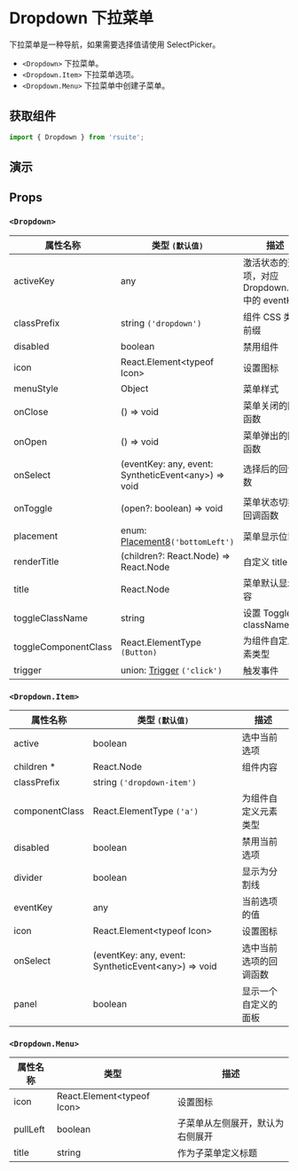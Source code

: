 # Dropdown 下拉菜单

下拉菜单是一种导航，如果需要选择值请使用 SelectPicker。

* `<Dropdown>` 下拉菜单。
* `<Dropdown.Item>` 下拉菜单选项。
* `<Dropdown.Menu>` 下拉菜单中创建子菜单。

## 获取组件

```js
import { Dropdown } from 'rsuite';
```

## 演示

<!--{demo}-->

## Props

### `<Dropdown>`

| 属性名称             | 类型 `(默认值)`                                           | 描述                                             |
| -------------------- | --------------------------------------------------------- | ------------------------------------------------ |
| activeKey            | any                                                       | 激活状态的选项，对应 Dropdown.Item 中的 eventKey |
| classPrefix          | string `('dropdown')`                                     | 组件 CSS 类的前缀                                |
| disabled             | boolean                                                   | 禁用组件                                         |
| icon                 | React.Element&lt;typeof Icon&gt;                          | 设置图标                                         |
| menuStyle            | Object                                                    | 菜单样式                                         |
| onClose              | () => void                                                | 菜单关闭的回调函数                               |
| onOpen               | () => void                                                | 菜单弹出的回调函数                               |
| onSelect             | (eventKey: any, event: SyntheticEvent&lt;any&gt;) => void | 选择后的回调函数                                 |
| onToggle             | (open?: boolean) => void                                  | 菜单状态切换的回调函数                           |
| placement            | enum: [Placement8](#types)`('bottomLeft')`                | 菜单显示位置                                     |
| renderTitle          | (children?: React.Node) => React.Node                     | 自定义 title                                     |
| title                | React.Node                                                | 菜单默认显示内容                                 |
| toggleClassName      | string                                                    | 设置 Toggle 的 className                         |
| toggleComponentClass | React.ElementType `(Button)`                              | 为组件自定义元素类型                             |
| trigger              | union: [Trigger](#types) `('click')`                      | 触发事件                                         |


### `<Dropdown.Item>`

| 属性名称       | 类型 `(默认值)`                                           | 描述                   |
| -------------- | --------------------------------------------------------- | ---------------------- |
| active         | boolean                                                   | 选中当前选项           |
| children \*    | React.Node                                                | 组件内容               |
| classPrefix    | string `('dropdown-item')`                                |
| componentClass | React.ElementType `('a')`                                 | 为组件自定义元素类型   |
| disabled       | boolean                                                   | 禁用当前选项           |
| divider        | boolean                                                   | 显示为分割线           |
| eventKey       | any                                                       | 当前选项的值           |
| icon           | React.Element&lt;typeof Icon&gt;                          | 设置图标               |
| onSelect       | (eventKey: any, event: SyntheticEvent&lt;any&gt;) => void | 选中当前选项的回调函数 |
| panel          | boolean                                                   | 显示一个自定义的面板   |

### `<Dropdown.Menu>`

| 属性名称 | 类型                             | 描述                             |
| -------- | -------------------------------- | -------------------------------- |
| icon     | React.Element&lt;typeof Icon&gt; | 设置图标                         |
| pullLeft | boolean                          | 子菜单从左侧展开，默认为右侧展开 |
| title    | string                           | 作为子菜单定义标题               |


